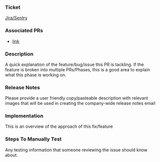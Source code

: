 ### Ticket

[Jira/Sentry](url)

### Associated PRs

- [link](url)

### Description

A quick explanation of the feature/bug/issue this PR is tackling. If the feature is broken into multiple PRs/Phases, this is a good area to explain what this phase is working on.

### Release Notes

Please provide a user friendly copy/pasteable description with relevant images that will be used in creating the company-wide release notes email

### Implementation

This is an overview of the approach of this fix/feature

### Steps To Manually Test

Any testing information that someone reviewing the issue should know about.
